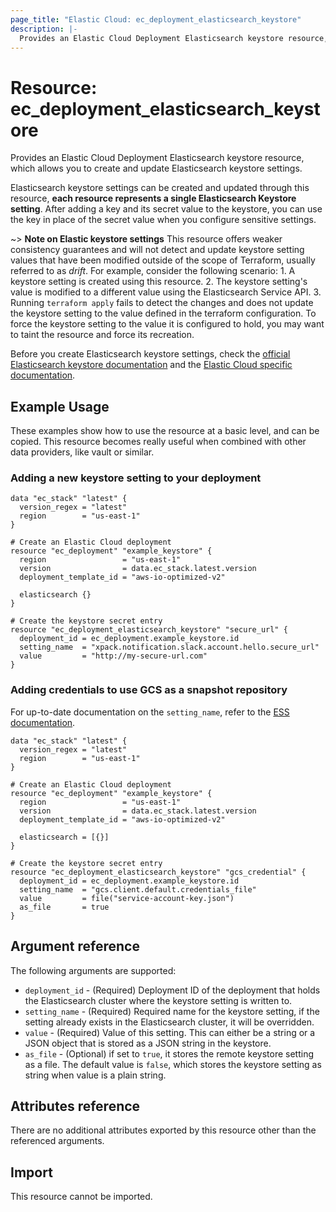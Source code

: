 ```yaml
---
page_title: "Elastic Cloud: ec_deployment_elasticsearch_keystore"
description: |-
  Provides an Elastic Cloud Deployment Elasticsearch keystore resource, which allows creating and updating Elasticsearch Keystore  settings.
---
```


# Resource: ec_deployment_elasticsearch_keystore
Provides an Elastic Cloud Deployment Elasticsearch keystore resource, which allows you to create and update Elasticsearch keystore settings.

Elasticsearch keystore settings can be created and updated through this resource, **each resource represents a single Elasticsearch Keystore setting**. After adding a key and its secret value to the keystore, you can use the key in place of the secret value when you configure sensitive settings.

~> **Note on Elastic keystore settings** This resource offers weaker consistency guarantees and will not detect and update keystore setting values that have been modified outside of the scope of Terraform, usually referred to as _drift_. For example, consider the following scenario:
    1. A keystore setting is created using this resource.
    2. The keystore setting's value is modified to a different value using the Elasticsearch Service API.
    3. Running `terraform apply` fails to detect the changes and does not update the keystore setting to the value defined in the terraform configuration.
  To force the keystore setting to the value it is configured to hold, you may want to taint the resource and force its recreation.

Before you create Elasticsearch keystore settings, check the [official Elasticsearch keystore documentation](https://www.elastic.co/guide/en/elasticsearch/reference/master/elasticsearch-keystore.html) and the [Elastic Cloud specific documentation](https://www.elastic.co/guide/en/cloud/current/ec-configuring-keystore.html).

## Example Usage

These examples show how to use the resource at a basic level, and can be copied. This resource becomes really useful when combined with other data providers, like vault or similar.

### Adding a new keystore setting to your deployment

```hcl
data "ec_stack" "latest" {
  version_regex = "latest"
  region        = "us-east-1"
}

# Create an Elastic Cloud deployment
resource "ec_deployment" "example_keystore" {
  region                 = "us-east-1"
  version                = data.ec_stack.latest.version
  deployment_template_id = "aws-io-optimized-v2"

  elasticsearch {}
}

# Create the keystore secret entry
resource "ec_deployment_elasticsearch_keystore" "secure_url" {
  deployment_id = ec_deployment.example_keystore.id
  setting_name  = "xpack.notification.slack.account.hello.secure_url"
  value         = "http://my-secure-url.com"
}

```

### Adding credentials to use GCS as a snapshot repository

For up-to-date documentation on the `setting_name`, refer to the [ESS documentation](https://www.elastic.co/guide/en/cloud/current/ec-gcs-snapshotting.html#ec-gcs-service-account-key).

```hcl
data "ec_stack" "latest" {
  version_regex = "latest"
  region        = "us-east-1"
}

# Create an Elastic Cloud deployment
resource "ec_deployment" "example_keystore" {
  region                 = "us-east-1"
  version                = data.ec_stack.latest.version
  deployment_template_id = "aws-io-optimized-v2"

  elasticsearch = [{}]
}

# Create the keystore secret entry
resource "ec_deployment_elasticsearch_keystore" "gcs_credential" {
  deployment_id = ec_deployment.example_keystore.id
  setting_name  = "gcs.client.default.credentials_file"
  value         = file("service-account-key.json")
  as_file       = true
}
```

## Argument reference
The following arguments are supported:

* `deployment_id` - (Required) Deployment ID of the deployment that holds the Elasticsearch cluster where the keystore setting is written to. 
* `setting_name` - (Required) Required name for the keystore setting, if the setting already exists in the Elasticsearch cluster, it will be overridden.
* `value` - (Required) Value of this setting. This can either be a string or a JSON object that is stored as a JSON string in the keystore.
* `as_file` - (Optional) if set to `true`, it stores the remote keystore setting as a file. The default value is `false`, which stores the keystore setting as string when value is a plain string.


## Attributes reference

There are no additional attributes exported by this resource other than the referenced arguments.

## Import

This resource cannot be imported.
